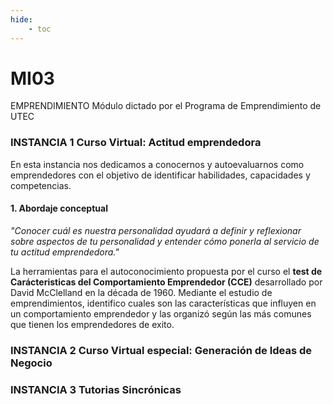 ```yaml
---
hide:
    - toc
---
```


# MI03 

EMPRENDIMIENTO Módulo dictado por el Programa de Emprendimiento de UTEC

###  INSTANCIA 1 **Curso Virtual: Actitud emprendedora**

En esta instancia nos dedicamos a conocernos y autoevaluarnos como emprendedores con el objetivo de identificar habilidades, capacidades y competencias. 

#### 1.	Abordaje conceptual

*"Conocer cuál es nuestra personalidad  ayudará a definir y reflexionar sobre aspectos de tu personalidad y entender cómo ponerla al servicio de tu actitud emprendedora."*

La herramientas para el autoconocimiento propuesta por el curso el **test de Carácteristicas del Comportamiento Emprendedor (CCE)** desarrollado por David McClelland en la década de 1960. Mediante el estudio de emprendimientos, identifico cuales son las características  que influyen en un comportamiento emprendedor y  las organizó según las más comunes que tienen los emprendedores de exito.    



###  INSTANCIA 2 **Curso Virtual especial: Generación de Ideas de Negocio**

###  INSTANCIA 3 **Tutorias Sincrónicas**














